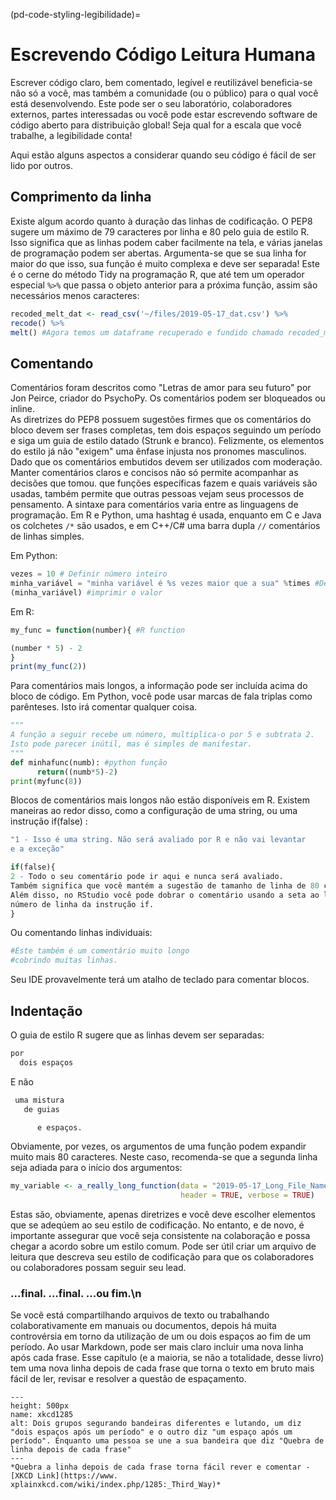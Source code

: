 (pd-code-styling-legibilidade)=
# Escrevendo Código Leitura Humana

Escrever código claro, bem comentado, legível e reutilizável beneficia-se não só a você, mas também a comunidade (ou o público) para o qual você está desenvolvendo. Este pode ser o seu laboratório, colaboradores externos, partes interessadas ou você pode estar escrevendo software de código aberto para distribuição global! Seja qual for a escala que você trabalhe, a legibilidade conta!

Aqui estão alguns aspectos a considerar quando seu código é fácil de ser lido por outros.

## Comprimento da linha

Existe algum acordo quanto à duração das linhas de codificação. O PEP8 sugere um máximo de 79 caracteres por linha e 80 pelo guia de estilo R. Isso significa que as linhas podem caber facilmente na tela, e várias janelas de programação podem ser abertas. Argumenta-se que se sua linha for maior do que isso, sua função é muito complexa e deve ser separada! Este é o cerne do método Tidy na programação R, que até tem um operador especial `%>%` que passa o objeto anterior para a próxima função, assim são necessários menos caracteres:

```r
recoded_melt_dat <- read_csv('~/files/2019-05-17_dat.csv') %>%
recode() %>%
melt() #Agora temos um dataframe recuperado e fundido chamado recoded_melt_dat
```

## Comentando

Comentários foram descritos como "Letras de amor para seu futuro" por Jon Peirce, criador do PsychoPy. Os comentários podem ser bloqueados ou inline.  
As diretrizes do PEP8 possuem sugestões firmes que os comentários do bloco devem ser frases completas, tem dois espaços seguindo um período e siga um guia de estilo datado (Strunk e branco). Felizmente, os elementos do estilo já não "exigem" uma ênfase injusta nos pronomes masculinos. Dado que os comentários embutidos devem ser utilizados com moderação. Manter comentários claros e concisos não só permite acompanhar as decisões que tomou. que funções específicas fazem e quais variáveis são usadas, também permite que outras pessoas vejam seus processos de pensamento. A sintaxe para comentários varia entre as linguagens de programação. Em R e Python, uma hashtag é usada, enquanto em C e Java os colchetes `/*` são usados, e em C++/C# uma barra dupla `//` comentários de linhas simples.

Em Python:
```python
vezes = 10 # Definir número inteiro
minha_variável = "minha variável é %s vezes maior que a sua" %times #Definir minha_variável para uma impressão de string
(minha_variável) #imprimir o valor
```

Em R:
```r
my_func = function(number){ #R function

(number * 5) - 2
}
print(my_func(2))
```

Para comentários mais longos, a informação pode ser incluída acima do bloco de código. Em Python, você pode usar marcas de fala triplas como parênteses. Isto irá comentar qualquer coisa.

```python
"""
A função a seguir recebe um número, multiplica-o por 5 e subtrata 2.
Isto pode parecer inútil, mas é simples de manifestar.
"""
def minhafunc(numb): #python função
      return((numb*5)-2)
print(myfunc(8))
```
Blocos de comentários mais longos não estão disponíveis em R. Existem maneiras ao redor disso, como a configuração de uma string, ou uma instrução if(false) :

```r
"1 - Isso é uma string. Não será avaliado por R e não vai levantar
e a exceção"

if(false){
2 - Todo o seu comentário pode ir aqui e nunca será avaliado.
Também significa que você mantém a sugestão de tamanho de linha de 80 caracteres.
Além disso, no RStudio você pode dobrar o comentário usando a seta ao lado do
número de linha da instrução if.
}
```

Ou comentando linhas individuais:

```r
#Este também é um comentário muito longo
#cobrindo muitas linhas.
```
Seu IDE provavelmente terá um atalho de teclado para comentar blocos.

## Indentação

O guia de estilo R sugere que as linhas devem ser separadas:
```r
por
  dois espaços
```
E não
```r
 uma mistura
   de guias

      e espaços.
```

Obviamente, por vezes, os argumentos de uma função podem expandir muito mais 80 caracteres. Neste caso, recomenda-se que a segunda linha seja adiada para o início dos argumentos:

```r
my_variable <- a_really_long_function(data = "2019-05-17_Long_File_Name_2",
                                      header = TRUE, verbose = TRUE)

```

Estas são, obviamente, apenas diretrizes e você deve escolher elementos que se adeqúem ao seu estilo de codificação. No entanto, e de novo, é importante assegurar que você seja consistente na colaboração e possa chegar a acordo sobre um estilo comum. Pode ser útil criar um arquivo de leitura que descreva seu estilo de codificação para que os colaboradores ou colaboradores possam seguir seu lead.

### ...final. ...final.  ...ou fim.\\n

Se você está compartilhando arquivos de texto ou trabalhando colaborativamente em manuais ou documentos, depois há muita controvérsia em torno da utilização de um ou dois espaços ao fim de um período. Ao usar Markdown, pode ser mais claro incluir uma nova linha após cada frase. Esse capítulo (e a maioria, se não a totalidade, desse livro) tem uma nova linha depois de cada frase que torna o texto em bruto mais fácil de ler, revisar e resolver a questão de espaçamento.

```{figure} ../../figures/xkcd1285.png
---
height: 500px
name: xkcd1285
alt: Dois grupos segurando bandeiras diferentes e lutando, um diz "dois espaços após um período" e o outro diz "um espaço após um período". Enquanto uma pessoa se une a sua bandeira que diz "Quebra de linha depois de cada frase"
---
*Quebra a linha depois de cada frase torna fácil rever e comentar - [XKCD Link](https://www. xplainxkcd.com/wiki/index.php/1285:_Third_Way)*
```
